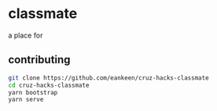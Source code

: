 # classmate

a place for

## contributing

```sh
git clone https://github.com/eankeen/cruz-hacks-classmate
cd cruz-hacks-classmate
yarn bootstrap
yarn serve
```


